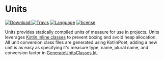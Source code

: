# Units

[![Download](https://api.bintray.com/packages/team401/SnakeSkin/SnakeSkin-Units/images/download.svg) ](https://bintray.com/team401/SnakeSkin/SnakeSkin-Units/_latestVersion)
[![Travis](https://img.shields.io/travis/team401/SnakeSkin-Units.svg)](https://travis-ci.org/team401/SnakeSkin-Units)
[![Language](https://img.shields.io/github/languages/top/team401/SnakeSkin-Units.svg)](https://github.com/team401/SnakeSkin-Units) 
[![license](https://img.shields.io/github/license/team401/SnakeSkin-Units.svg)](https://github.com/team401/SnakeSkin-Units/blob/master/LICENSE)

Units provides statically compiled units of measure for use in projects. Units leverages [Kotlin inline classes](https://kotlinlang.org/docs/reference/inline-classes.html) to prevent boxing and avoid heap allocation. All unit conversion class files are generated using KotlinPoet, adding a new unit is as easy as specifying it's measure type, name, plural name, and conversion factor in [GenerateUnitsClasses.kt](buildSrc/src/main/kotlin/org/snakeskin/compiler/units/GenerateUnitsClasses.kt).
